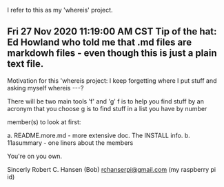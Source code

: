 I refer to this as my 'whereis' project.

Fri 27 Nov 2020 11:19:00 AM CST
Tip of the hat: Ed Howland who told me that .md files are markdowh
files - even though this is just a plain text file.
----------------------------------------------------------------

Motivation for this 'whereis project: I keep forgetting where I put
stuff and asking myself   whereis ---?

There will be two main tools  'f' and 'g'
f  is to help you find stuff by an acronym that you choose
g  is to find stuff in a list you have by number

member(s) to look at first:

a. README.more.md - more extensive doc.   The INSTALL info.
b. 11asummary - one liners about the members

You're on you own.

Sincerly
Robert C. Hansen (Bob)
rchanserpi@gmail.com   (my raspberry pi id)
